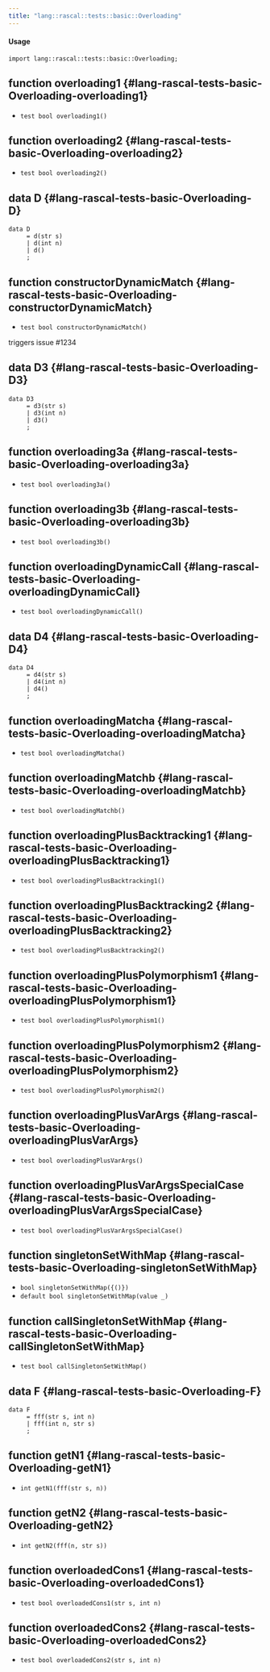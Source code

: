 ```yaml
---
title: "lang::rascal::tests::basic::Overloading"
---
```


#### Usage

`import lang::rascal::tests::basic::Overloading;`


## function overloading1 {#lang-rascal-tests-basic-Overloading-overloading1}

* ``test bool overloading1()``

## function overloading2 {#lang-rascal-tests-basic-Overloading-overloading2}

* ``test bool overloading2()``

## data D {#lang-rascal-tests-basic-Overloading-D}

```rascal
data D  
     = d(str s)
     | d(int n)
     | d()
     ;
```

## function constructorDynamicMatch {#lang-rascal-tests-basic-Overloading-constructorDynamicMatch}

* ``test bool constructorDynamicMatch()``

triggers issue #1234

## data D3 {#lang-rascal-tests-basic-Overloading-D3}

```rascal
data D3  
     = d3(str s)
     | d3(int n)
     | d3()
     ;
```

## function overloading3a {#lang-rascal-tests-basic-Overloading-overloading3a}

* ``test bool overloading3a()``

## function overloading3b {#lang-rascal-tests-basic-Overloading-overloading3b}

* ``test bool overloading3b()``

## function overloadingDynamicCall {#lang-rascal-tests-basic-Overloading-overloadingDynamicCall}

* ``test bool overloadingDynamicCall()``

## data D4 {#lang-rascal-tests-basic-Overloading-D4}

```rascal
data D4  
     = d4(str s)
     | d4(int n)
     | d4()
     ;
```

## function overloadingMatcha {#lang-rascal-tests-basic-Overloading-overloadingMatcha}

* ``test bool overloadingMatcha()``

## function overloadingMatchb {#lang-rascal-tests-basic-Overloading-overloadingMatchb}

* ``test bool overloadingMatchb()``

## function overloadingPlusBacktracking1 {#lang-rascal-tests-basic-Overloading-overloadingPlusBacktracking1}

* ``test bool overloadingPlusBacktracking1()``

## function overloadingPlusBacktracking2 {#lang-rascal-tests-basic-Overloading-overloadingPlusBacktracking2}

* ``test bool overloadingPlusBacktracking2()``

## function overloadingPlusPolymorphism1 {#lang-rascal-tests-basic-Overloading-overloadingPlusPolymorphism1}

* ``test bool overloadingPlusPolymorphism1()``

## function overloadingPlusPolymorphism2 {#lang-rascal-tests-basic-Overloading-overloadingPlusPolymorphism2}

* ``test bool overloadingPlusPolymorphism2()``

## function overloadingPlusVarArgs {#lang-rascal-tests-basic-Overloading-overloadingPlusVarArgs}

* ``test bool overloadingPlusVarArgs()``

## function overloadingPlusVarArgsSpecialCase {#lang-rascal-tests-basic-Overloading-overloadingPlusVarArgsSpecialCase}

* ``test bool overloadingPlusVarArgsSpecialCase()``

## function singletonSetWithMap {#lang-rascal-tests-basic-Overloading-singletonSetWithMap}

* ``bool singletonSetWithMap({()})``
* ``default bool singletonSetWithMap(value _)``

## function callSingletonSetWithMap {#lang-rascal-tests-basic-Overloading-callSingletonSetWithMap}

* ``test bool callSingletonSetWithMap()``

## data F {#lang-rascal-tests-basic-Overloading-F}

```rascal
data F  
     = fff(str s, int n)
     | fff(int n, str s)
     ;
```

## function getN1 {#lang-rascal-tests-basic-Overloading-getN1}

* ``int getN1(fff(str s, n))``

## function getN2 {#lang-rascal-tests-basic-Overloading-getN2}

* ``int getN2(fff(n, str s))``

## function overloadedCons1 {#lang-rascal-tests-basic-Overloading-overloadedCons1}

* ``test bool overloadedCons1(str s, int n)``

## function overloadedCons2 {#lang-rascal-tests-basic-Overloading-overloadedCons2}

* ``test bool overloadedCons2(str s, int n)``

